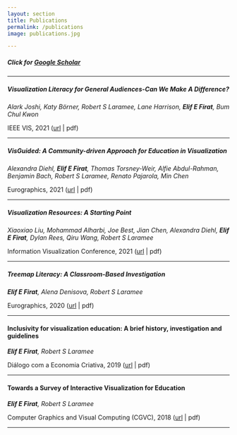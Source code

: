 ```yaml
---
layout: section
title: Publications
permalink: /publications
image: publications.jpg

---
```


##### Click for <a href="https://scholar.google.com/citations?user=2Mq-E9cAAAAJ&hl=en">Google Scholar</a>
---
##### Visualization Literacy for General Audiences-Can We Make A Difference?
*Alark Joshi, Katy Börner, Robert S Laramee, Lane Harrison, **Elif E Firat**, Bum Chul Kwon*

IEEE VIS, 2021 (<a href="http://ieeevis.org/year/2021/info/panels" title="Visualization Literacy for General Audiences-Can We Make A Difference?" target="_blank">url</a> \| <a href="http://www.cs.nott.ac.uk/blaramee/research/panel/joshi21visualization.pdf" title="Pdf" target="_blank" style="text-decoration: none;">pdf</a>)

---

##### VisGuided: A Community-driven Approach for Education in Visualization
*Alexandra Diehl, **Elif E Firat**, Thomas Torsney-Weir, Alfie Abdul-Rahman, Benjamin Bach, Robert S Laramee, Renato Pajarola, Min Chen*

Eurographics, 2021 (<a href="https://diglib.eg.org/handle/10.2312/eged20211003" title="VisGuided: A Community-driven Approach for Education in Visualization" target="_blank">url</a> \| <a href="http://thisisalfie.com/pdf/diehl21visguided.pdf" title="Pdf" target="_blank" style="text-decoration: none;">pdf</a>)

---

##### Visualization Resources: A Starting Point
*Xiaoxiao Liu, Mohammad Alharbi, Joe Best, Jian Chen, Alexandra Diehl, **Elif E Firat**, Dylan Rees, Qiru Wang, Robert S Laramee*

Information Visualization Conference, 2021 (<a href="https://arxiv.org/abs/2108.08907" title="Visualization Resources: A Starting Point" target="_blank">url</a> \| <a href="http://www.cs.nott.ac.uk/blaramee/research/star/resources/liu21resources.pdf" title="Pdf" target="_blank" style="text-decoration: none;">pdf</a>)

---

##### Treemap Literacy: A Classroom-Based Investigation
***Elif E Firat**, Alena Denisova, Robert S Laramee* 

Eurographics, 2020 (<a href="https://diglib.eg.org/handle/10.2312/eged20201032" title="Treemap Literacy: A Classroom-Based Investigation" target="_blank">url</a> \| <a href="http://www.cs.nott.ac.uk/~pszrsl/research/literacy/firat20treemap.pdf" title="Pdf" target="_blank" style="text-decoration: none;">pdf</a>)

---

#### Inclusivity for visualization education: A brief history, investigation and guidelines
***Elif E Firat**, Robert S Laramee* 

Diálogo com a Economia Criativa, 2019 (<a href="http://dialogo.espm.br/index.php/revistadcec-rj/article/view/258" title="Inclusivity for visualization education: A brief history, investigation and guidelines" target="_blank">url</a> \| <a href="https://www.researchgate.net/publication/337937778_Inclusivity_for_Visualization_Education_A_Brief_History_Investigation_and_Guidelines" title="Pdf" target="_blank" style="text-decoration: none;">pdf</a>)

---

#### Towards a Survey of Interactive Visualization for Education
***Elif E Firat**, Robert S Laramee*

Computer Graphics and Visual Computing (CGVC), 2018 (<a href="https://dl.acm.org/doi/10.2312/cgvc.20181211" title="Towards a Survey of Interactive Visualization for Education" target="_blank">url</a> \| <a href="https://www.researchgate.net/publication/329281755_Towards_a_Survey_of_Interactive_Visualization_for_Education" title="Pdf" target="_blank" style="text-decoration: none;">pdf</a>)

----

